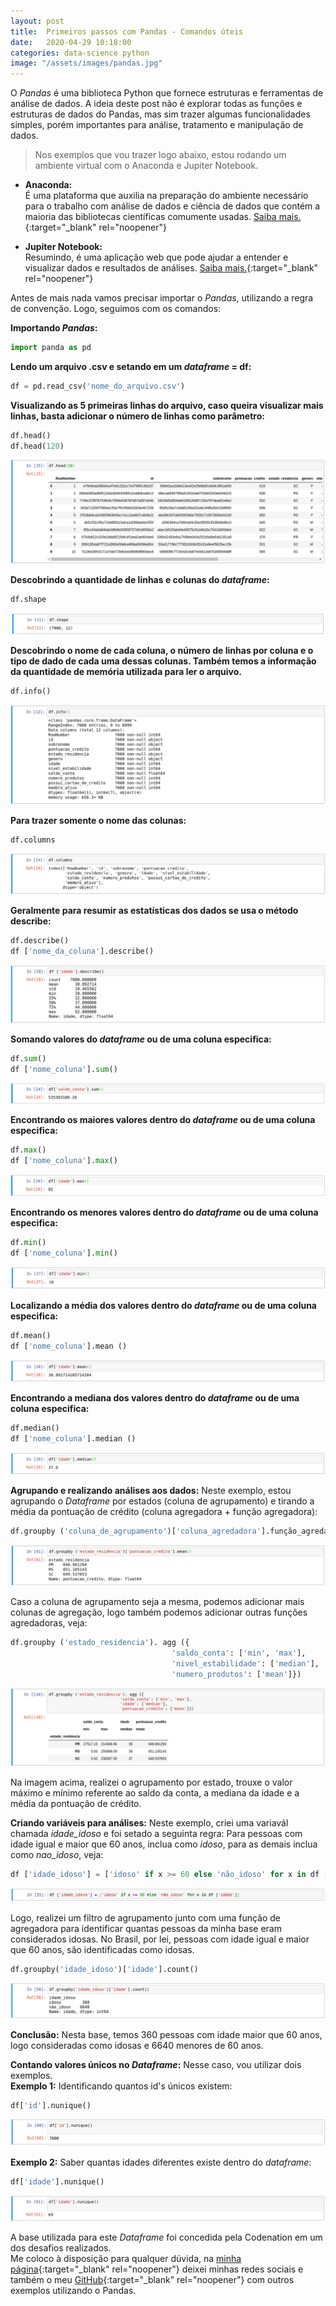 ```yaml
---
layout: post
title:  Primeiros passos com Pandas - Comandos úteis
date:   2020-04-29 10:18:00
categories: data-science python
image: "/assets/images/pandas.jpg"
---
```


<p>O <i>Pandas</i> é uma biblioteca Python que fornece estruturas e ferramentas de análise de dados. A ideia deste post não é explorar todas as funções e estruturas de dados do Pandas, mas sim trazer algumas funcionalidades simples, porém importantes para análise, tratamento e manipulação de dados.</p>

><p>Nos exemplos que vou trazer logo abaixo, estou rodando um ambiente virtual com o Anaconda e Jupiter Notebook.</p>

* **Anaconda:**<br>
É uma plataforma que auxilia na preparação do ambiente necessário para o trabalho com análise de dados e ciência de dados que contém a maioria das bibliotecas científicas comumente usadas.
[Saiba mais.](https://www.anaconda.com/){:target="_blank" rel="noopener"}


* **Jupiter Notebook:**<br>
Resumindo, é uma aplicação web que pode ajudar a entender e visualizar dados e resultados de análises.
[Saiba mais.](https://jupyter.org/){:target="_blank" rel="noopener"}

Antes de mais nada vamos precisar importar o *Pandas*, utilizando a regra de convenção. Logo, seguimos com os comandos:

 **Importando *Pandas*:**
~~~python
import panda as pd
~~~

  **Lendo um arquivo .csv e setando em um *dataframe* = df:**
```python
df = pd.read_csv('nome_do_arquivo.csv')
```

 **Visualizando as 5 primeiras linhas do arquivo, caso queira visualizar mais linhas, basta adicionar o número de linhas como parâmetro:**
```python
df.head()
df.head(120)
``` 
<p><img class="image-post" src="/assets/images/pandas-head.png"></p>

 **Descobrindo a quantidade de linhas e colunas do *dataframe*:**
```python
df.shape
```
<p><img class="image-post" src="/assets/images/pandas-shape.png"></p>

 **Descobrindo o nome de cada coluna, o número de linhas por coluna e o tipo de dado de cada uma dessas colunas. Também temos a informação da quantidade de memória utilizada para ler o arquivo.**
```python
df.info()
```
<p><img class="image-post" src="/assets/images/pandas-info.png"></p>

**Para trazer somente o nome das colunas:**
```python
df.columns
```
<p><img class="image-post" src="/assets/images/pandas-columns.png"></p>

 **Geralmente para resumir as estatísticas dos dados se usa o método describe:**
```python
df.describe()
df ['nome_da_coluna'].describe()
```
<p><img class="image-post" src="/assets/images/pandas-describe.png"></p>

 **Somando valores do *dataframe* ou de uma coluna especifica:**
```python
df.sum()
df ['nome_coluna'].sum()
```
<p><img class="image-post" src="/assets/images/pandas-sum.png"></p>


**Encontrando os maiores valores dentro do *dataframe* ou de uma coluna especifica:**
```python
df.max()
df ['nome_coluna'].max()
```
<p><img class="image-post" src="/assets/images/pandas-max.png"></p>

**Encontrando os menores valores dentro do *dataframe* ou de uma coluna especifica:**
```python
df.min()
df ['nome_coluna'].min()
```
<p><img class="image-post" src="/assets/images/pandas-min.png"></p>

**Localizando a média dos valores dentro do *dataframe* ou de uma coluna especifica:**
```python
df.mean()
df ['nome_coluna'].mean ()
```
<p><img class="image-post" src="/assets/images/pandas-mean.png"></p>

**Encontrando a mediana dos valores dentro do *dataframe* ou de uma coluna especifica:**
```python
df.median()
df ['nome_coluna'].median ()
```
<p><img class="image-post" src="/assets/images/pandas-median.png"></p>

**Agrupando e realizando análises aos dados:**
Neste exemplo, estou agrupando o *Dataframe* por estados (coluna de agrupamento) e tirando a média da pontuação de crédito (coluna agregadora + função agregadora):
```python
df.groupby ('coluna_de_agrupamento')['coluna_agredadora'].função_agredadora()
```
<p><img class="image-post" src="/assets/images/pandas-groupby-mean.png"></p>

Caso a coluna de agrupamento seja a mesma, podemos adicionar mais colunas de agregação, logo também podemos adicionar outras funções agredadoras, veja:

```python
df.groupby ('estado_residencia'). agg ({
                                    'saldo_conta': ['min', 'max'], 
                                    'nivel_estabilidade': ['median'],
                                    'numero_produtos': ['mean']})
```
<p><img class="image-post" src="/assets/images/pandas-groupby-agg.png"></p>

Na imagem acima, realizei o agrupamento por estado, trouxe o valor máximo e mínimo referente ao saldo da conta, a mediana da idade e a média da pontuação de crédito.

**Criando variáveis para análises:**
Neste exemplo, criei uma variavál chamada *idade_idoso* e foi setado a seguinta regra:
Para pessoas com idade igual e maior que 60 anos, inclua como *idoso*, para as demais inclua como *nao_idoso*, veja:
```python
df ['idade_idoso'] = ['idoso' if x >= 60 else 'não_idoso' for x in df ['idade']]
```
<p><img class="image-post" src="/assets/images/pandas-variable.png"></p>

Logo, realizei um filtro de agrupamento junto com uma função de agregadora para identificar quantas pessoas da minha base eram considerados idosas. No Brasil, por lei, pessoas com idade igual e maior que 60 anos, são identificadas como idosas.
```python
df.groupby('idade_idoso')['idade'].count()
```
<p><img class="image-post" src="/assets/images/pandas-variable-groupby.png"></p>

**Conclusão:**
Nesta base, temos 360 pessoas com idade maior que 60 anos, logo consideradas como idosas e 6640 menores de 60 anos.

**Contando valores únicos no *Dataframe*:** Nesse caso, vou utilizar dois exemplos. <br>
**Exemplo 1:** Identificando quantos id's únicos existem:
```python
df['id'].nunique()
```
<p><img class="image-post" src="/assets/images/pandas-nunique.png"></p>

**Exemplo 2:** Saber quantas idades diferentes existe dentro do *dataframe*:
```python
df['idade'].nunique()
```
<p><img class="image-post" src="/assets/images/pandas-nunique-idade.png"></p>

A base utilizada para este *Dataframe* foi concedida pela Codenation em um dos desafios realizados.<br>
Me coloco à disposição para qualquer dúvida, na [minha página](https://melzilucas.github.io/about.html){:target="_blank" rel="noopener"} deixei minhas redes sociais e também o meu [GitHub](https://github.com/melzilucas/codenation-studies){:target="_blank" rel="noopener"} com outros exemplos utilizando o Pandas.